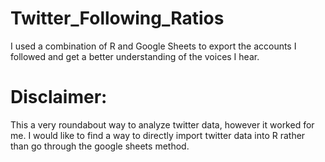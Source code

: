 # Twitter_Following_Ratios
I used a combination of R and Google Sheets to export the accounts I followed and get a better understanding of the voices I hear.

# Disclaimer:
This a very roundabout way to analyze twitter data, however it worked for me. I would like to find a way to directly import twitter data into R rather than go through the google sheets method. 
